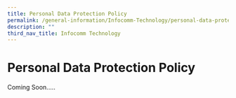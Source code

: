 ```yaml
---
title: Personal Data Protection Policy
permalink: /general-information/Infocomm-Technology/personal-data-protection-policy
description: ""
third_nav_title: Infocomm Technology
---
```


# Personal Data Protection Policy

Coming Soon.....